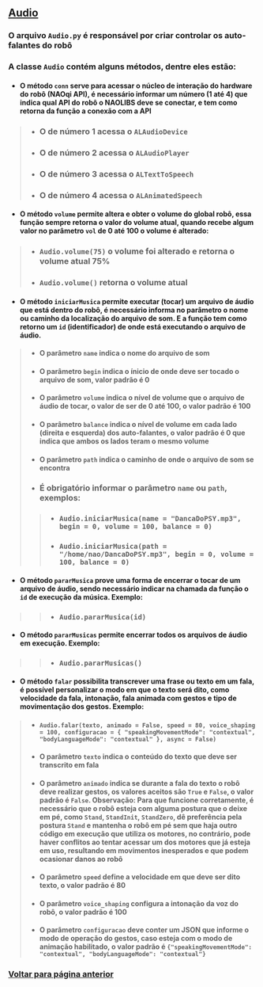 ## [Audio](./README.md#Audio)

### O arquivo `Audio.py` é responsável por criar controlar os auto-falantes do robô

### A classe `Audio` contém alguns métodos, dentre eles estão:

* #### O método `conn` serve para acessar o núcleo de interação do hardware do robô (NAOqi API), é necessário informar um número (1 até 4) que indica qual API do robô o NAOLIBS deve se conectar, e tem como retorna da função a conexão com a API

> * ### O de número 1 acessa o `ALAudioDevice`
> * ### O de número 2 acessa o `ALAudioPlayer`
> * ### O de número 3 acessa o `ALTextToSpeech`
> * ### O de número 4 acessa o `ALAnimatedSpeech`

* #### O método `volume` permite altera e obter o volume do global robô, essa função sempre retorna o valor do volume atual, quando recebe algum valor no parâmetro `vol` de 0 até 100 o volume é alterado:

> * ### `Audio.volume(75)` o volume foi alterado e retorna o volume atual 75%
> * ### `Audio.volume()` retorna o volume atual

* #### O método `iniciarMusica` permite executar (tocar) um arquivo de áudio que está dentro do robô, é necessário informa no parâmetro o nome ou caminho da localização do arquivo de som. E a função tem como retorno um `id` (identificador) de onde está executando o arquivo de áudio.

> * #### O parâmetro `name` indica o nome do arquivo de som
> * #### O parâmetro `begin` indica o ínicio de onde deve ser tocado o arquivo de som, valor padrão é 0
> * #### O parâmetro `volume` indica o nível de volume que o arquivo de áudio de tocar, o valor de ser de 0 até 100, o valor padrão é 100
> * #### O parâmetro `balance` indica o nível de volume em cada lado (direita e esquerda) dos auto-falantes, o valor padrão é 0 que indica que ambos os lados teram o mesmo volume
> * #### O parâmetro `path` indica o caminho de onde o arquivo de som se encontra
> * ### É obrigatório informar o parâmetro `name` ou `path`, exemplos:
>> * ### `Audio.iniciarMusica(name = "DancaDoPSY.mp3", begin = 0, volume = 100, balance = 0)`
>> * ### `Audio.iniciarMusica(path = "/home/nao/DancaDoPSY.mp3", begin = 0, volume = 100, balance = 0)`

* #### O método `pararMusica` prove uma forma de encerrar o tocar de um arquivo de áudio, sendo necessário indicar na chamada da função o `id` de execução da música. Exemplo:

>> * ### `Audio.pararMusica(id)`

* #### O método `pararMusicas` permite encerrar todos os arquivos de áudio em execução. Exemplo:

>> * ### `Audio.pararMusicas()`

* #### O método `falar` possibilita transcrever uma frase ou texto em um fala, é possível personalizar o modo em que o texto será dito, como velocidade da fala, intonação, fala animada com gestos e tipo de movimentação dos gestos. Exemplo:

> * #### `Audio.falar(texto, animado = False, speed = 80, voice_shaping = 100, configuracao = { "speakingMovementMode": "contextual", "bodyLanguageMode": "contextual" }, async = False)`
> * #### O parâmetro `texto` indica o conteúdo do texto que deve ser transcrito em fala
> * #### O parâmetro `animado` indica se durante a fala do texto o robô deve realizar gestos, os valores aceitos são `True` e `False`, o valor padrão é `False`. Observação: Para que funcione corretamente, é necessário que o robô esteja com alguma postura que o deixe em pé, como `Stand`, `StandInit`, `StandZero`, dê preferência pela postura `Stand` e mantenha o robô em pé sem que haja outro código em execução que utiliza os motores, no contrário, pode haver conflitos ao tentar acessar um dos motores que já esteja em uso, resultando em movimentos inesperados e que podem ocasionar danos ao robô
> * #### O parâmetro `speed` define a velocidade em que deve ser dito texto, o valor padrão é 80
> * #### O parâmetro `voice_shaping` configura a intonação da voz do robô, o valor padrão é 100
> * #### O parâmetro `configuracao` deve conter um JSON que informe o modo de operação do gestos, caso esteja com o modo de animação habilitado, o valor padrão é `{"speakingMovementMode": "contextual", "bodyLanguageMode": "contextual"}`

### [Voltar para página anterior](./README.md#Audio)
